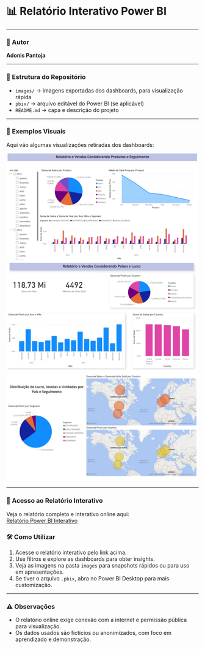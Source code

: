 # 📊 Relatório Interativo Power BI



---

### 👤 Autor  
**Adonis Pantoja**

---

### 📂 Estrutura do Repositório  
- `images/` → imagens exportadas dos dashboards, para visualização rápida  
- `pbix/` → arquivo editável do Power BI (se aplicável)  
- `README.md` → capa e descrição do projeto

---

### 📸 Exemplos Visuais

Aqui vão algumas visualizações retiradas dos dashboards:

![Exemplo de dashboard 1](images/Slide1.png)  
![Exemplo de dashboard 2](images/Slide2.jpg)
![Exemplo de dashboard 1](images/Slide3.jpg) 

---
### 🔗 Acesso ao Relatório Interativo  
Veja o relatório completo e interativo online aqui:  
[Relatório Power BI Interativo](https://adonis071.github.io/relatorio-powerbi/)

### 🛠 Como Utilizar

1. Acesse o relatório interativo pelo link acima.  
2. Use filtros e explore as dashboards para obter insights.  
3. Veja as imagens na pasta `images` para snapshots rápidos ou para uso em apresentações.  
4. Se tiver o arquivo `.pbix`, abra no Power BI Desktop para mais customização.

---

### ⚠ Observações

- O relatório online exige conexão com a internet e permissão pública para visualização.  
- Os dados usados são fictícios ou anonimizados, com foco em aprendizado e demonstração.
